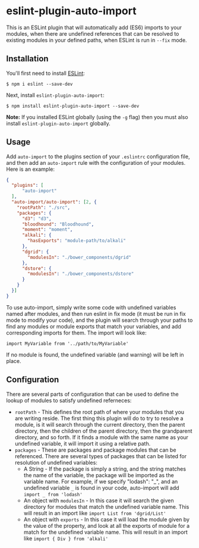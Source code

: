 # eslint-plugin-auto-import

This is an ESLint plugin that will automatically add (ES6) imports to your modules, when there are undefined references that can be resolved to existing modules in your defined paths, when ESLint is run in `--fix` mode.

## Installation

You'll first need to install [ESLint](http://eslint.org):

```
$ npm i eslint --save-dev
```

Next, install `eslint-plugin-auto-import`:

```
$ npm install eslint-plugin-auto-import --save-dev
```

**Note:** If you installed ESLint globally (using the `-g` flag) then you must also install `eslint-plugin-auto-import` globally.

## Usage

Add `auto-import` to the plugins section of your `.eslintrc` configuration file, and then add an `auto-import` rule with the configuration of your modules. Here is an example:

```json
{
  "plugins": [
      "auto-import"
  ],
  "auto-import/auto-import": [2, {
    "rootPath": "./src",
    "packages": {
      "d3": "d3",
      "bloodhound": "Bloodhound",
      "moment": "moment",
      "alkali": {
        "hasExports": "module-path/to/alkali"
      },
      "dgrid": {
        "modulesIn": "./bower_components/dgrid"
      },
      "dstore": {
        "modulesIn": "./bower_components/dstore"
      }
    }
  }]
}
```

To use auto-import, simply write some code with undefined variables named after modules, and then run eslint in fix mode (it must be run in fix mode to modify your code), and the plugin will search through your paths to find any modules or module exports that match your variables, and add corresponding imports for them. The import will look like:
```
import MyVariable from '../path/to/MyVariable'
```

If no module is found, the undefined variable (and warning) will be left in place.

## Configuration

There are several parts of configuration that can be used to define the lookup of modules to satisfy undefined referneces:
* `rootPath` - This defines the root path of where your modules that you are writing reside. The first thing this plugin will do to try to resolve a module, is it will search through the current directory, then the parent directory, then the children of the parent directory, then the grandparent directory, and so forth. If it finds a module with the same name as your undefined variable, it will import it using a relative path.
* `packages` - These are packages and package modules that can be referenced. There are several types of packages that can be listed for resolution of undefined variables:
  * A String - If the package is simply a string, and the string matches the name of the variable, the package will be imported as the variable name. For example, if we specify "lodash": "_", and an undefined variable `_` is found in your code, auto-import will add `import _ from 'lodash'`
  * An object with `modulesIn` - In this case it will search the given directory for modules that match the undefined variable name. This will result in an import like `import List from 'dgrid/List'`
  * An object with `exports` - In this case it will load the module given by the value of the property, and look at all the exports of module for a match for the undefined variable name. This will result in an import like `import { Div } from 'alkali'`
